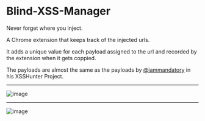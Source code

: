 # Blind-XSS-Manager
Never forget where you inject.

A Chrome extension that keeps track of the injected urls.

It adds a unique value for each payload assigned to the url and recorded by the extension when it gets coppied.

The payloads are almost the same as the payloads by [@iammandatory](https://twitter.com/iammandatory) in his XSSHunter Project.

****
  
![image](https://user-images.githubusercontent.com/11223632/209441622-1187dfe8-1023-4145-a71d-2f5a0177ed5a.png)
****
![image](https://user-images.githubusercontent.com/11223632/209441632-3b88e6a6-2395-4fd4-a003-adbd7fb563b1.png)

